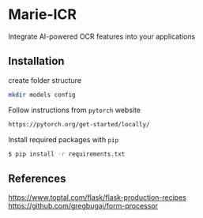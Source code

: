 # Marie-ICR
Integrate AI-powered OCR features into your applications


## Installation 

create folder structure

```sh 
mkdir models config
```

Follow instructions from `pytorch` website

```sh
https://pytorch.org/get-started/locally/
```

Install required packages with `pip`

```sh
$ pip install -r requirements.txt
```


## References

https://www.toptal.com/flask/flask-production-recipes
https://github.com/gregbugaj/form-processor
